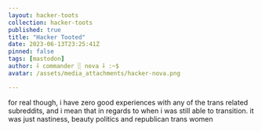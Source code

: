 ```yaml
---
layout: hacker-toots
collection: hacker-toots
published: true
title: "Hacker Tooted"
date: 2023-06-13T23:25:41Z
pinned: false
tags: [mastodon]
author: ⸸ commander ░ nova ⸸ :~$
avatar: /assets/media_attachments/hacker-nova.png

---
```


<p>for real though, i have zero good experiences with any of the trans related subreddits, and i mean that in regards to when i was still able to transition. it was just nastiness, beauty politics and republican trans women</p>


